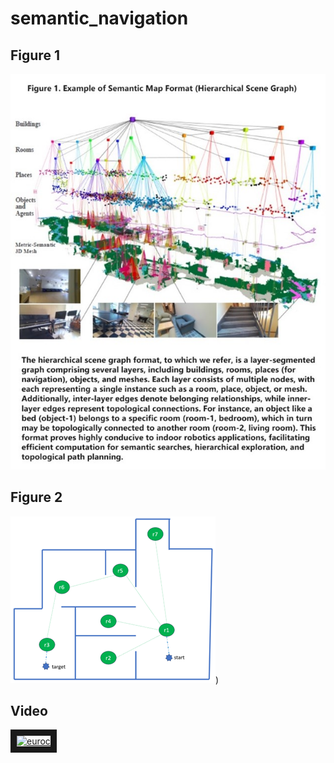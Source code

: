 # semantic_navigation

## Figure 1
![Figure 1](https://github.com/robinhyg/semantic_navigation/blob/main/figure%201.jpg)

## Figure 2
![Figure 2](https://github.com/robinhyg/semantic_navigation/blob/main/figure2.png))

## Video
<a href="https://youtu.be/VBJbJ25dr3A" target="_blank"><img src="[http://img.youtube.com/vi/mv_9snb_bKs/0.jpg](https://i9.ytimg.com/vi_webp/VBJbJ25dr3A/mq2.webp?sqp=CIDA7LIG-oaymwEmCMACELQB8quKqQMa8AEB-AG-B4AC0AWKAgwIABABGGUgZShlMA8=&rs=AOn4CLBFzFc6aDlfd1FB3R9oA0g56l6b6g)" 
alt="euroc" width="240" height="180" border="10" /></a>

